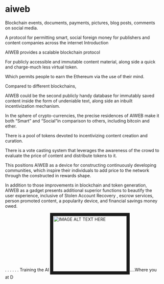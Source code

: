 # aiweb

Blockchain events, documents, payments, pictures, blog posts, comments on social media.


A protocol for permitting smart, social foreign money for publishers and content companies across the internet Introduction

AIWEB provides a scalable blockchain protocol 

For publicly accessible and immutable content material, along side a quick and charge-much less virtual token.

Which permits people to earn the Ethereum via the use of their mind.

Compared to different blockchains,

AIWEB could be the second publicly handy database for immutably saved content inside the form of undeniable text, along side an inbuilt incentivization mechanism.

In the sphere of crypto-currencies, the precise residences of AIWEB make it both “Smart” and “Social“in comparison to others, including bitcoin and ether.

There is a pool of tokens devoted to incentivizing content creation and curation.

There is a  vote casting system that leverages the awareness of the crowd to evaluate the price of content and distribute tokens to it.

This positions AIWEB as a device for constructing continuously developing communities, which inspire their individuals to add price to the network through the constructed in rewards shape.

In addition to those improvements in blockchain and token generation, AIWEB as a gadget presents additional superior functions to beautify the user experience, inclusive of Stolen Account Recovery , escrow services, person promoted content, a popularity device, and financial savings money owed.

.
.
.
.
.
.
Training the AI
<a href="http://www.youtube.com/watch?feature=player_embedded&v=SrWJ1Mgn_hc
" target="_blank"><img src="http://img.youtube.com/vi/SrWJ1Mgn_hc/0.jpg" 
alt="IMAGE ALT TEXT HERE" width="240" height="180" border="10" /></a>....Where you at D
